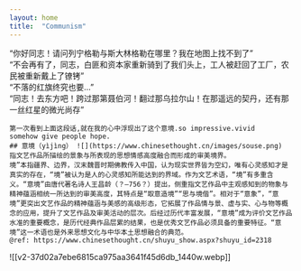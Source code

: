 ```yaml
---
layout: home
title:  "Communism"
---
```

“你好同志！请问列宁格勒与斯大林格勒在哪里？我在地图上找不到了”  
“不会再有了，同志，白匪和资本家重新骑到了我们头上，工人被赶回了工厂，农民被重新戴上了镣铐”  
“不落的红旗终究也要...”  
“同志！去东方吧！跨过那第聂伯河！翻过那乌拉尔山！在那遥远的契丹，还有那一丝红星的微光尚存”

	第一次看到上面这段话,就在我的心中浮现出了这个意境.so impressive.vivid
	somehow give people hope.
	## 意境（yìjìng） ![](https://www.chinesethought.cn/images/souse.png)
	指文艺作品所描绘的景象与所表现的思想情感高度融合而形成的审美境界。
	境”本指疆界、边界，汉末魏晋时期佛教传入中国，认为现实世界皆为空幻，唯有心灵感知才是真实的存在，“境”被认为是人的心灵感知所能达到的界域。作为文艺术语，“境”有多重含义。“意境”由唐代著名诗人王昌龄（？—756？）提出，侧重指文艺作品中主观感知到的物象与精神蕴涵相统一所达到的审美高度，其特点是“取意造境”“思与境偕”。相对于“意象”，“意境”更突出文艺作品的精神蕴涵与美感的高级形态，它拓展了作品情与景、虚与实、心与物等概念的应用，提升了文艺作品及审美活动的层次。后经过历代丰富发展，“意境”成为评价文艺作品水准的重要概念，是历代经典作品层累的结果，也是优秀文艺作品必须具备的重要特征。“意境”这一术语也是外来思想文化与中华本土思想融合的典范。
	@ref: https://www.chinesethought.cn/shuyu_show.aspx?shuyu_id=2318
	
![[v2-37d02a7ebe6815ca975aa3641f45d6db_1440w.webp]]

